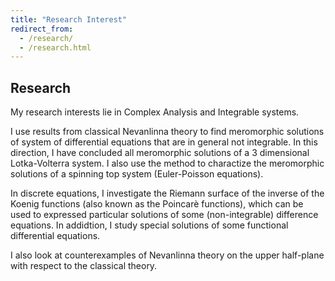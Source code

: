 ```yaml
---
title: "Research Interest"
redirect_from: 
  - /research/
  - /research.html
---
```

## Research
My research interests lie in Complex Analysis and Integrable systems. 

I use results from classical Nevanlinna theory to find meromorphic solutions of system of differential equations that are in general not integrable. In this direction, I have concluded all meromorphic solutions of a 3 dimensional Lotka-Volterra system. I also use the method to charactize the meromorphic solutions of a spinning top system (Euler-Poisson equations).

In discrete equations, I investigate the Riemann surface of the inverse of the Koenig functions (also known as the Poincarè functions), which can be used to expressed particular solutions of some (non-integrable) difference equations. In addidtion, I study special solutions of some functional differential equations.

I also look at counterexamples of Nevanlinna theory on the upper half-plane with respect to the classical theory.
